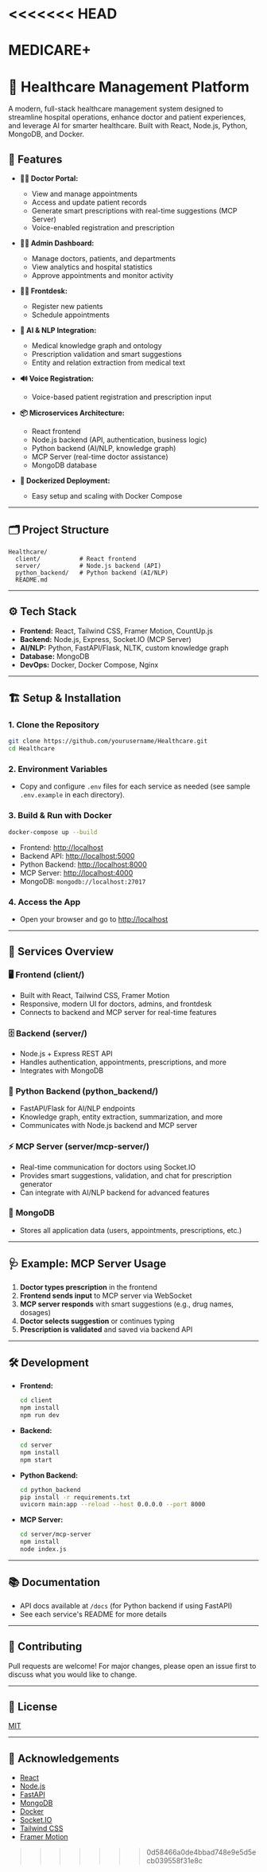 <<<<<<< HEAD
=======
# MEDICARE+

# 🏥 Healthcare Management Platform

A modern, full-stack healthcare management system designed to streamline hospital operations, enhance doctor and patient experiences, and leverage AI for smarter healthcare. Built with React, Node.js, Python, MongoDB, and Docker.



## 🚀 Features

- **👩‍⚕️ Doctor Portal:**

  - View and manage appointments
  - Access and update patient records
  - Generate smart prescriptions with real-time suggestions (MCP Server)
  - Voice-enabled registration and prescription

- **🧑‍💼 Admin Dashboard:**

  - Manage doctors, patients, and departments
  - View analytics and hospital statistics
  - Approve appointments and monitor activity

- **👨‍💻 Frontdesk:**

  - Register new patients
  - Schedule appointments

- **🤖 AI & NLP Integration:**

  - Medical knowledge graph and ontology
  - Prescription validation and smart suggestions
  - Entity and relation extraction from medical text

- **🔊 Voice Registration:**

  - Voice-based patient registration and prescription input

- **📦 Microservices Architecture:**

  - React frontend
  - Node.js backend (API, authentication, business logic)
  - Python backend (AI/NLP, knowledge graph)
  - MCP Server (real-time doctor assistance)
  - MongoDB database

- **🐳 Dockerized Deployment:**
  - Easy setup and scaling with Docker Compose

---

## 🗂️ Project Structure

```
Healthcare/
  client/           # React frontend
  server/           # Node.js backend (API)
  python_backend/   # Python backend (AI/NLP)
  README.md
```

---

## ⚙️ Tech Stack

- **Frontend:** React, Tailwind CSS, Framer Motion, CountUp.js
- **Backend:** Node.js, Express, Socket.IO (MCP Server)
- **AI/NLP:** Python, FastAPI/Flask, NLTK, custom knowledge graph
- **Database:** MongoDB
- **DevOps:** Docker, Docker Compose, Nginx

---

## 🏗️ Setup & Installation

### 1. **Clone the Repository**

```bash
git clone https://github.com/yourusername/Healthcare.git
cd Healthcare
```

### 2. **Environment Variables**

- Copy and configure `.env` files for each service as needed (see sample `.env.example` in each directory).

### 3. **Build & Run with Docker**

```bash
docker-compose up --build
```

- Frontend: [http://localhost](http://localhost)
- Backend API: [http://localhost:5000](http://localhost:5000)
- Python Backend: [http://localhost:8000](http://localhost:8000)
- MCP Server: [http://localhost:4000](http://localhost:4000)
- MongoDB: `mongodb://localhost:27017`

### 4. **Access the App**

- Open your browser and go to [http://localhost](http://localhost)

---

## 🧩 Services Overview

### 🖥️ **Frontend (client/)**

- Built with React, Tailwind CSS, Framer Motion
- Responsive, modern UI for doctors, admins, and frontdesk
- Connects to backend and MCP server for real-time features

### 🗄️ **Backend (server/)**

- Node.js + Express REST API
- Handles authentication, appointments, prescriptions, and more
- Integrates with MongoDB

### 🧠 **Python Backend (python_backend/)**

- FastAPI/Flask for AI/NLP endpoints
- Knowledge graph, entity extraction, summarization, and more
- Communicates with Node.js backend and MCP server

### ⚡ **MCP Server (server/mcp-server/)**

- Real-time communication for doctors using Socket.IO
- Provides smart suggestions, validation, and chat for prescription generator
- Can integrate with AI/NLP backend for advanced features

### 🍃 **MongoDB**

- Stores all application data (users, appointments, prescriptions, etc.)

---

## 🩺 Example: MCP Server Usage

1. **Doctor types prescription** in the frontend
2. **Frontend sends input** to MCP server via WebSocket
3. **MCP server responds** with smart suggestions (e.g., drug names, dosages)
4. **Doctor selects suggestion** or continues typing
5. **Prescription is validated** and saved via backend API

---

## 🛠️ Development

- **Frontend:**
  ```bash
  cd client
  npm install
  npm run dev
  ```
- **Backend:**
  ```bash
  cd server
  npm install
  npm start
  ```
- **Python Backend:**
  ```bash
  cd python_backend
  pip install -r requirements.txt
  uvicorn main:app --reload --host 0.0.0.0 --port 8000
  ```
- **MCP Server:**
  ```bash
  cd server/mcp-server
  npm install
  node index.js
  ```

---

## 📚 Documentation

- API docs available at `/docs` (for Python backend if using FastAPI)
- See each service's README for more details

---

## 🤝 Contributing

Pull requests are welcome! For major changes, please open an issue first to discuss what you would like to change.

---

## 📄 License

[MIT](LICENSE)

---

## 🙏 Acknowledgements

- [React](https://react.dev/)
- [Node.js](https://nodejs.org/)
- [FastAPI](https://fastapi.tiangolo.com/)
- [MongoDB](https://www.mongodb.com/)
- [Docker](https://www.docker.com/)
- [Socket.IO](https://socket.io/)
- [Tailwind CSS](https://tailwindcss.com/)
- [Framer Motion](https://www.framer.com/motion/)

>>>>>>> 0d58466a0de4bbad748e9e5d5ecb039558f31e8c
